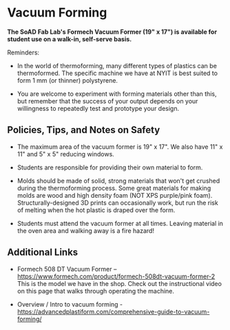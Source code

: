 

# Vacuum Forming

**The SoAD Fab Lab's Formech Vacuum Former (19" x 17") is available for student use on a walk-in, self-serve basis.**

Reminders:
* In the world of thermoforming, many different types of plastics can be thermoformed. The specific machine we have at NYIT is best suited to form 1 mm (or thinner) polystyrene.

* You are welcome to experiment with forming materials other than this, but remember that the success of your output depends on your willingness to repeatedly test and prototype your design.


## Policies, Tips, and Notes on Safety

* The maximum area of the vacuum former is 19" x 17". We also have 11" x 11" and 5" x 5" reducing windows.
  
* Students are responsible for providing their own material to form.
   
* Molds should be made of solid, strong materials that won't get crushed during the thermoforming process. Some great materials for making molds are wood and high density foam (NOT XPS purple/pink foam). Structurally-designed 3D prints can occasionally work, but run the risk of melting when the hot plastic is draped over the form.
  
* Students must attend the vacuum former at all times. Leaving material in the oven area and walking away is a fire hazard!

## Additional Links


* Formech 508 DT Vacuum Former – https://www.formech.com/product/formech-508dt-vacuum-former-2 This is the model we have in the shop. Check out the instructional video on this page that walks through operating the machine. 
  
* Overview / Intro to vacuum forming - https://advancedplastiform.com/comprehensive-guide-to-vacuum-forming/   
